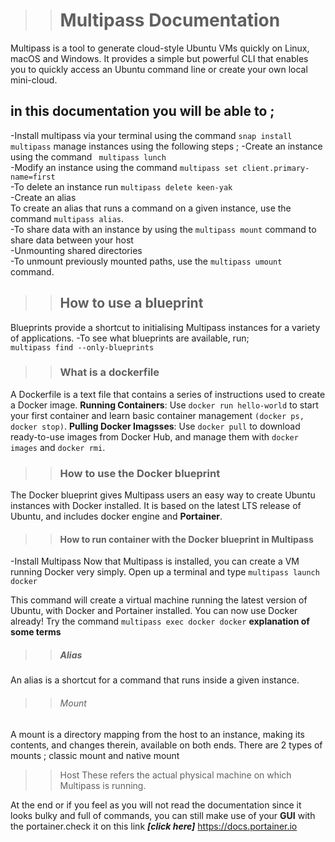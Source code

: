 >><h1>                                  Multipass Documentation

Multipass is a tool to generate cloud-style Ubuntu VMs quickly on Linux, macOS and Windows. 
It provides a simple but powerful CLI that enables you to quickly access an Ubuntu command line or create your own local mini-cloud.  

## in this documentation you will be able to ;
-Install multipass via your terminal  using the command `` snap install multipass ``
manage instances using the following steps ;
-Create an instance using the command `` multipass lunch``  
-Modify an instance using the command ``multipass set client.primary-name=first``  
-To delete an instance run ``multipass delete keen-yak``  
-Create an alias  
To create an alias that runs a command on a given instance, use the command ``multipass alias``.  
-To share data with an instance by using the ``multipass mount`` command to share data between your host   
-Unmounting shared directories  
-To unmount previously mounted paths, use the ``multipass umount`` command.  
>><h2>How to use a blueprint  
Blueprints provide a shortcut to initialising Multipass instances for a variety of applications.
-To see what blueprints are available, run;  
``multipass find --only-blueprints``
>><h3>  What is a dockerfile 
A Dockerfile is a text file that contains a series of instructions used to create a Docker image.
**Running Containers**: Use ``docker run hello-world`` to start your first container and learn basic container management ``(docker ps, docker stop)``.
**Pulling Docker Imagsses**: Use ``docker pull`` to download ready-to-use images from Docker Hub, and manage them with ``docker images`` and ``docker rmi``.
>><h3>How to use the Docker blueprint
The Docker blueprint gives Multipass users an easy way to create Ubuntu instances with Docker installed. It is based on the latest LTS release of Ubuntu, and includes docker engine and **Portainer**. 
>><h4> How to run container with the Docker blueprint in Multipass
-Install Multipass
Now that Multipass is installed, you can create a VM running Docker very simply. Open up a terminal and type ``multipass launch docker``

This command will create a virtual machine running the latest version of Ubuntu, with Docker and Portainer installed. You can now use Docker already! Try the command ``multipass exec docker docker``
**explanation of some terms**
>><h5> Alias
An alias is a shortcut for a command that runs inside a given instance.  
>><h6> Mount
A mount is a directory mapping from the host to an instance, making its contents, and changes therein, available on both ends. There are 2 types of mounts ;
classic mount and native mount
>><h7> Host
 These refers the actual physical machine on which Multipass is running.

At the end or if you feel as you will not read the documentation since it looks bulky and full of commands, you can still make use of your **GUI** with the portainer.check it on this link ***[click here]*** https://docs.portainer.io 


